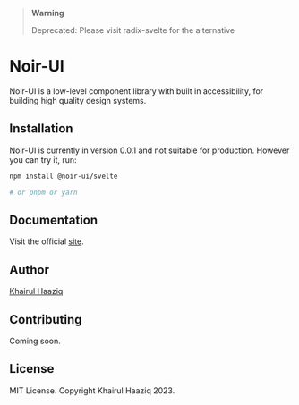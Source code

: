 > **Warning**
> 
> Deprecated: Please visit radix-svelte for the alternative

# Noir-UI

Noir-UI is a low-level component library with built in accessibility, for building high quality design systems.

## Installation

Noir-UI is currently in version 0.0.1 and not suitable for production. However you can try it, run:

```bash
npm install @noir-ui/svelte

# or pnpm or yarn
```

## Documentation

Visit the official [site](https://noir-ui-www.vercel.app).

## Author

[Khairul Haaziq](https://github.com/khairulhaaziq)

## Contributing

Coming soon.

## License

MIT License. Copyright Khairul Haaziq 2023.

